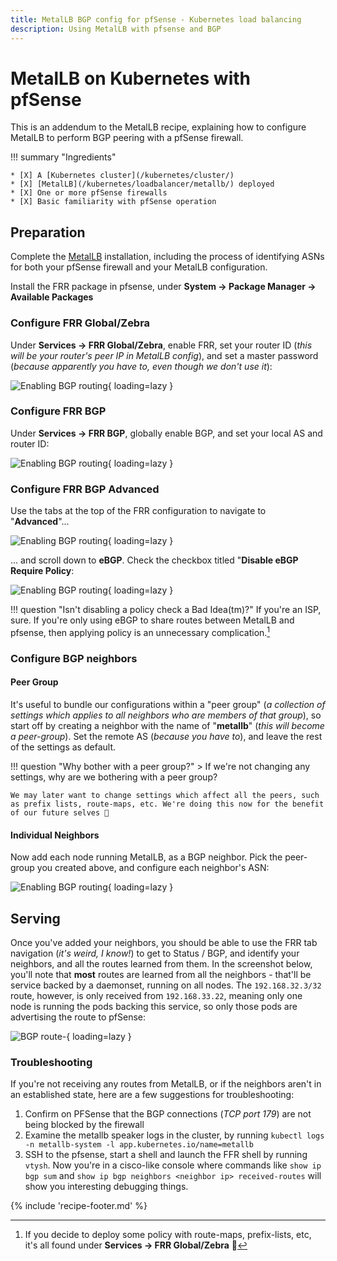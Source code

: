 ```yaml
---
title: MetalLB BGP config for pfSense - Kubernetes load balancing
description: Using MetalLB with pfsense and BGP
---
```

# MetalLB on Kubernetes with pfSense

This is an addendum to the MetalLB recipe, explaining how to configure MetalLB to perform BGP peering with a pfSense firewall.

!!! summary "Ingredients"

    * [X] A [Kubernetes cluster](/kubernetes/cluster/) 
    * [X] [MetalLB](/kubernetes/loadbalancer/metallb/) deployed
    * [X] One or more pfSense firewalls
    * [X] Basic familiarity with pfSense operation

## Preparation

Complete the [MetalLB](/kubernetes/loadbalancer/metallb/) installation, including the process of identifying ASNs for both your pfSense firewall and your MetalLB configuration.

Install the FRR package in pfsense, under **System -> Package Manager -> Available Packages**

### Configure FRR Global/Zebra

Under **Services -> FRR Global/Zebra**, enable FRR, set your router ID (*this will be your router's peer IP in MetalLB config*), and set a master password (*because apparently you have to, even though we don't use it*):

![Enabling BGP routing](/images/metallb-pfsense-00.png){ loading=lazy }

### Configure FRR BGP

Under **Services -> FRR BGP**, globally enable BGP, and set your local AS and router ID:

![Enabling BGP routing](/images/metallb-pfsense-01.png){ loading=lazy }

### Configure FRR BGP Advanced

Use the tabs at the top of the FRR configuration to navigate to "**Advanced**"...

![Enabling BGP routing](/images/metallb-pfsense-02.png){ loading=lazy }

... and scroll down to **eBGP**. Check the checkbox titled "**Disable eBGP Require Policy**:

![Enabling BGP routing](/images/metallb-pfsense-03.png){ loading=lazy }

!!! question "Isn't disabling a policy check a Bad Idea(tm)?"
    If you're an ISP, sure. If you're only using eBGP to share routes between MetalLB and pfsense, then applying policy is an unnecessary complication.[^1]

### Configure BGP neighbors

#### Peer Group

It's useful to bundle our configurations within a "peer group" (*a collection of settings which applies to all neighbors who are members of that group*), so start off by creating a neighbor with the name of "**metallb**" (*this will become a peer-group*). Set the remote AS (*because you have to*), and leave the rest of the settings as default.

!!! question "Why bother with a peer group?"
    > If we're not changing any settings, why are we bothering with a peer group?

    We may later want to change settings which affect all the peers, such as prefix lists, route-maps, etc. We're doing this now for the benefit of our future selves 💪

#### Individual Neighbors

Now add each node running MetalLB, as a BGP neighbor. Pick the peer-group you created above, and configure each neighbor's ASN:

![Enabling BGP routing](/images/metallb-pfsense-04.png){ loading=lazy }

## Serving

Once you've added your neighbors, you should be able to use the FRR tab navigation (*it's weird, I know!*) to get to Status / BGP, and identify your neighbors, and all the routes learned from them. In the screenshot below, you'll note that **most** routes are learned from all the neighbors - that'll be service backed by a daemonset, running on all nodes. The `192.168.32.3/32` route, however, is only received from `192.168.33.22`, meaning only one node is running the pods backing this service, so only those pods are advertising the route to pfSense:

![BGP route-](/images/metallb-pfsense-05.png){ loading=lazy }

### Troubleshooting

If you're not receiving any routes from MetalLB, or if the neighbors aren't in an established state, here are a few suggestions for troubleshooting:

1. Confirm on PFSense that the BGP connections (*TCP port 179*) are not being blocked by the firewall
2. Examine the metallb speaker logs in the cluster, by running `kubectl logs -n metallb-system -l app.kubernetes.io/name=metallb`
3. SSH to the pfsense, start a shell and launch the FFR shell by running `vtysh`. Now you're in a cisco-like console where commands like `show ip bgp sum` and `show ip bgp neighbors <neighbor ip> received-routes` will show you interesting debugging things.

{% include 'recipe-footer.md' %}

[^1]: If you decide to deploy some policy with route-maps, prefix-lists, etc, it's all found under **Services -> FRR Global/Zebra** 🦓
